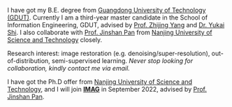 
I have got my B.E. degree from [Guangdong University of Technology (GDUT)](https://gdut.edu.cn). Currently I am a third-year master candidate in the School of Information Engineering, GDUT, advised by [Prof. Zhijing Yang](https://yzw.gdut.edu.cn/info/1118/2031.htm) and [Dr. Yukai Shi](https://ykshi.github.io). I also collaborate with [Prof. Jinshan Pan](https://jspan.github.io) from [Nanjing University of Science and Technology](https://njust.edu.cn) closely. 

Research interest: image restoration (e.g. denoising/super-resolution), out-of-distribution, semi-supervised learning. *Never stop looking for collaboration, kindly contact me via email.*

I have got the Ph.D offer from [Nanjing University of Science and Technology](http://www.njust.edu.cn/), and I will join **[IMAG](https://imag-njust.net/)** in September 2022, advised by [Prof. Jinshan Pan](https://jspan.github.io/).